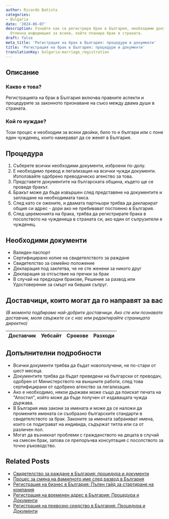 ```yaml
---
author: Ricardo Batista
categories:
- Bulgaria
date: '2024-06-07'
description: Узнайте как се регистрира брак в България, необходими документи и процедури.
  Отлична информация за всеки, който планира брак в страната.
draft: false
meta_title: 'Регистрация на брак в България: процедури и документи'
title: 'Регистрация на брак в България: процедури и документи'
translationKey: bulgaria-marriage_registration
---
```



## Описание
### Какво е това?
Регистрацията на брак в България включва правните аспекти и процедурите за законното признаване на съюз между двама души в страната.

### Кой го нуждае?
Този процес е необходим за всеки двойки, било то и българи или с поне един чужденец, които намерават да се женят в България.

## Процедура
1. Съберете всички необходими документи, изброени по-долу.
2. Е необходимо превод и легализация на всички чужди документи. Използвайте одобрено преводаческо агенство за това.
3. Представете документите на българската община, където ще се проведе бракът.
4. Бракът може да бъде извършен след представяне на документите и заплащане на необходимата такса.
5. След като се ожените, и двамата партньори трябва да декларират общия си адрес - дори ако не пребивават постоянно в България.
6. След церемонията на брака, трябва да регистрирате брака в посолството на чужденеца в страната си, ако един от съпрузители е чужденец.

## Необходими документи
- Валиден паспорт
- Сертифицирано копие на свидетелството за раждане
- Свидетелство за семейно положение
- Декларация под заклетва, че не сте женени за никого друг
- Декларация за отсъствие на пречки за брак
- В случай на предходни бракове, Решение за развод или Удостоверение за смърт на бившия съпруг.

## Доставчици, които могат да го направят за вас

_(В момента подбираме най-добрите доставчици. Ако сте или познавате доставчик, моля свържете се с нас или редактирайте страницата директно)_

| Доставчик       |     Уебсайт     |     Срокове       |       Разходи    |
| --------------- | --------------- |  :-------------: | :-------------: |


## Допълнителни подробности
- Всички документи трябва да бъдат новополучени, не по-стари от шест месеца.
- Документите трябва да бъдат преведени на български от преводач, одобрен от Министерството на външните работи, след това сертифицирани от одобрено агенство за легализация.
- Ако е необходимо, някои държави може също да поискат печата на "Апостил", който може да бъде получен от издаващата чужда държава.
- В България има закони за имената и може да се наложи да промените имената си съобразно българските стандарти в свидетелството за брак. Законите за имената забраняват имена, които се подиграват на индивида, съдържат титла или са от различен пол.
- Могат да възникнат проблеми с гражданството на децата в случай на смесен брак, затова се препоръчва консултация с посолството за точно ръководство.


## Related Posts

- [Свидетелство за раждане в България: процедура и документи](https://tramitit.com/bg/guides/bulgaria/izdavane_na_udostoverenie_za_razhdane/)
- [Процес за смяна на фамилното име след развод в България](https://tramitit.com/bg/guides/bulgaria/vpisvane_na_smiana_na_imena_sled_razvod/)
- [Регистрация на бизнес в България: Пълен гайд за стартиране на компания](https://tramitit.com/bg/guides/bulgaria/registratsiia_na_biznes/)
- [Регистрация на временен адрес в България: Процедура и Документи](https://tramitit.com/bg/guides/bulgaria/registratsiia_na_vremenen_adres/)
- [Регистрация на превозно средство в България: Процедура и Документи](https://tramitit.com/bg/guides/bulgaria/registratsiia_na_novo_prevozno_sredstvo/)